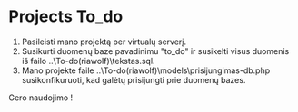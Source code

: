 # Projects To_do

1. Pasileisti mano projektą per virtualų serverį.
2. Susikurti duomenų baze pavadinimu "to_do" ir susikelti visus duomenis iš failo ..\To-do(riawolf)\tekstas.sql.
3. Mano projekte faile ..\To-do(riawolf)\models\prisijungimas-db.php susikonfikuruoti, kad galėtų prisijungti prie duomenų bazes.

Gero naudojimo !
